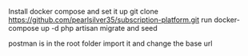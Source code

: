 Install docker compose and set it up
git clone https://github.com/pearlsilver35/subscription-platform.git
run docker-compose up -d
php artisan migrate and seed

postman is in the root folder import it and change the base url 
